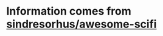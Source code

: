 # Information comes from [sindresorhus/awesome-scifi](https://github.com/sindresorhus/awesome-scifi)

